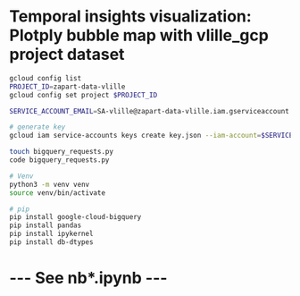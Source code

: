# Temporal insights visualization: Plotply bubble map with vlille_gcp project dataset

```bash
gcloud config list
PROJECT_ID=zapart-data-vlille
gcloud config set project $PROJECT_ID

SERVICE_ACCOUNT_EMAIL=SA-vlille@zapart-data-vlille.iam.gserviceaccount.com

# generate key
gcloud iam service-accounts keys create key.json --iam-account=$SERVICE_ACCOUNT_EMAIL

touch bigquery_requests.py
code bigquery_requests.py

# Venv
python3 -m venv venv
source venv/bin/activate

# pip
pip install google-cloud-bigquery
pip install pandas
pip install ipykernel
pip install db-dtypes

```
# --- See nb*.ipynb ---